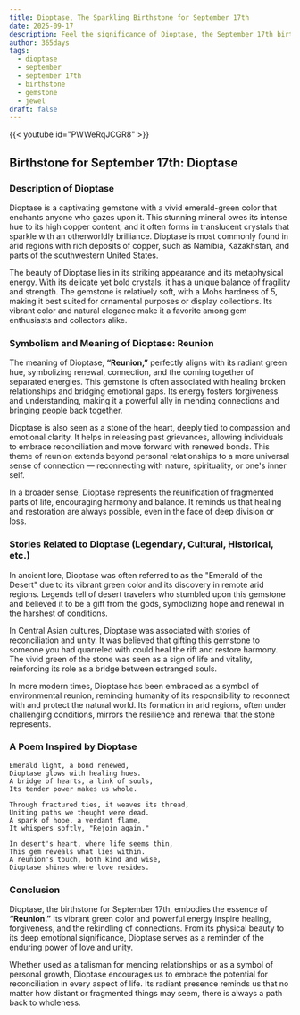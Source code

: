 ```yaml
---
title: Dioptase, The Sparkling Birthstone for September 17th
date: 2025-09-17
description: Feel the significance of Dioptase, the September 17th birthstone symbolizing Reunion. Let its beauty and meaning brighten your day.
author: 365days
tags:
  - dioptase
  - september
  - september 17th
  - birthstone
  - gemstone
  - jewel
draft: false
---
```


{{< youtube id="PWWeRqJCGR8" >}}

## Birthstone for September 17th: Dioptase

### Description of Dioptase

Dioptase is a captivating gemstone with a vivid emerald-green color that enchants anyone who gazes upon it. This stunning mineral owes its intense hue to its high copper content, and it often forms in translucent crystals that sparkle with an otherworldly brilliance. Dioptase is most commonly found in arid regions with rich deposits of copper, such as Namibia, Kazakhstan, and parts of the southwestern United States.

The beauty of Dioptase lies in its striking appearance and its metaphysical energy. With its delicate yet bold crystals, it has a unique balance of fragility and strength. The gemstone is relatively soft, with a Mohs hardness of 5, making it best suited for ornamental purposes or display collections. Its vibrant color and natural elegance make it a favorite among gem enthusiasts and collectors alike.

### Symbolism and Meaning of Dioptase: Reunion

The meaning of Dioptase, **“Reunion,”** perfectly aligns with its radiant green hue, symbolizing renewal, connection, and the coming together of separated energies. This gemstone is often associated with healing broken relationships and bridging emotional gaps. Its energy fosters forgiveness and understanding, making it a powerful ally in mending connections and bringing people back together.

Dioptase is also seen as a stone of the heart, deeply tied to compassion and emotional clarity. It helps in releasing past grievances, allowing individuals to embrace reconciliation and move forward with renewed bonds. This theme of reunion extends beyond personal relationships to a more universal sense of connection — reconnecting with nature, spirituality, or one's inner self.

In a broader sense, Dioptase represents the reunification of fragmented parts of life, encouraging harmony and balance. It reminds us that healing and restoration are always possible, even in the face of deep division or loss.

### Stories Related to Dioptase (Legendary, Cultural, Historical, etc.)

In ancient lore, Dioptase was often referred to as the "Emerald of the Desert" due to its vibrant green color and its discovery in remote arid regions. Legends tell of desert travelers who stumbled upon this gemstone and believed it to be a gift from the gods, symbolizing hope and renewal in the harshest of conditions.

In Central Asian cultures, Dioptase was associated with stories of reconciliation and unity. It was believed that gifting this gemstone to someone you had quarreled with could heal the rift and restore harmony. The vivid green of the stone was seen as a sign of life and vitality, reinforcing its role as a bridge between estranged souls.

In more modern times, Dioptase has been embraced as a symbol of environmental reunion, reminding humanity of its responsibility to reconnect with and protect the natural world. Its formation in arid regions, often under challenging conditions, mirrors the resilience and renewal that the stone represents.

### A Poem Inspired by Dioptase

```
Emerald light, a bond renewed,  
Dioptase glows with healing hues.  
A bridge of hearts, a link of souls,  
Its tender power makes us whole.  

Through fractured ties, it weaves its thread,  
Uniting paths we thought were dead.  
A spark of hope, a verdant flame,  
It whispers softly, "Rejoin again."  

In desert's heart, where life seems thin,  
This gem reveals what lies within.  
A reunion's touch, both kind and wise,  
Dioptase shines where love resides.
```

### Conclusion

Dioptase, the birthstone for September 17th, embodies the essence of **“Reunion.”** Its vibrant green color and powerful energy inspire healing, forgiveness, and the rekindling of connections. From its physical beauty to its deep emotional significance, Dioptase serves as a reminder of the enduring power of love and unity.

Whether used as a talisman for mending relationships or as a symbol of personal growth, Dioptase encourages us to embrace the potential for reconciliation in every aspect of life. Its radiant presence reminds us that no matter how distant or fragmented things may seem, there is always a path back to wholeness.